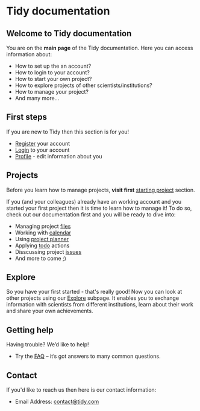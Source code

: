 # Tidy documentation

## Welcome to Tidy documentation

You are on the **main page** of the Tidy documentation. Here you can access information about:

* How to set up the an account?
* How to login to your account?
* How to start your own project?
* How to explore projects of other scientists/institutions?
* How to manage your project?
* And many more...

## First steps

If you are new to Tidy then this section is for you!

* [Register](registration) your account
* [Login](login) to your account
* [Profile](profile) - edit information about you

## Projects

Before you learn how to manage projects, **visit first** [starting project](project) section.

If you (and your colleagues) already have an working account and you started your first project then it is time to learn how to manage it! To do so, check out our documentation first and you will be ready to dive into:

* Managing project [files](files)
* Working with [calendar](calendar)
* Using [project planner](planner)
* Applying [todo](todo) actions
* Disscussing project [issues](issues)
* And more to come ;)

## Explore 

So you have your first started - that's really good! Now you can look at other projects using our [Explore](explore) subpage. It enables you to exchange information with scientists from different institutions, learn about their work and share your own achievements. 


## Getting help

Having trouble? We’d like to help!

* Try the [FAQ](faq) – it’s got answers to many common questions.

## Contact

If you'd like to reach us then here is our contact information:

* Email Address: contact@tidy.com
